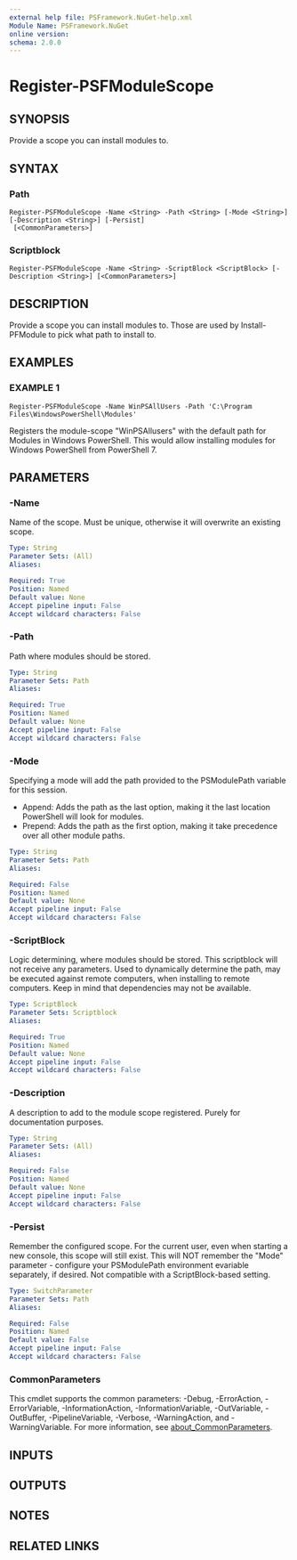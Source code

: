 ```yaml
---
external help file: PSFramework.NuGet-help.xml
Module Name: PSFramework.NuGet
online version:
schema: 2.0.0
---
```


# Register-PSFModuleScope

## SYNOPSIS
Provide a scope you can install modules to.

## SYNTAX

### Path
```
Register-PSFModuleScope -Name <String> -Path <String> [-Mode <String>] [-Description <String>] [-Persist]
 [<CommonParameters>]
```

### Scriptblock
```
Register-PSFModuleScope -Name <String> -ScriptBlock <ScriptBlock> [-Description <String>] [<CommonParameters>]
```

## DESCRIPTION
Provide a scope you can install modules to.
Those are used by Install-PFModule to pick what path to install to.

## EXAMPLES

### EXAMPLE 1
```
Register-PSFModuleScope -Name WinPSAllUsers -Path 'C:\Program Files\WindowsPowerShell\Modules'
```

Registers the module-scope "WinPSAllusers" with the default path for Modules in Windows PowerShell.
This would allow installing modules for Windows PowerShell from PowerShell 7.

## PARAMETERS

### -Name
Name of the scope.
Must be unique, otherwise it will overwrite an existing scope.

```yaml
Type: String
Parameter Sets: (All)
Aliases:

Required: True
Position: Named
Default value: None
Accept pipeline input: False
Accept wildcard characters: False
```

### -Path
Path where modules should be stored.

```yaml
Type: String
Parameter Sets: Path
Aliases:

Required: True
Position: Named
Default value: None
Accept pipeline input: False
Accept wildcard characters: False
```

### -Mode
Specifying a mode will add the path provided to the PSModulePath variable for this session.
- Append: Adds the path as the last option, making it the last location PowerShell will look for modules.
- Prepend: Adds the path as the first option, making it take precedence over all other module paths.

```yaml
Type: String
Parameter Sets: Path
Aliases:

Required: False
Position: Named
Default value: None
Accept pipeline input: False
Accept wildcard characters: False
```

### -ScriptBlock
Logic determining, where modules should be stored.
This scriptblock will not receive any parameters.
Used to dynamically determine the path, may be executed against remote computers,
when installing to remote computers.
Keep in mind that dependencies may not be available.

```yaml
Type: ScriptBlock
Parameter Sets: Scriptblock
Aliases:

Required: True
Position: Named
Default value: None
Accept pipeline input: False
Accept wildcard characters: False
```

### -Description
A description to add to the module scope registered.
Purely for documentation purposes.

```yaml
Type: String
Parameter Sets: (All)
Aliases:

Required: False
Position: Named
Default value: None
Accept pipeline input: False
Accept wildcard characters: False
```

### -Persist
Remember the configured scope.
For the current user, even when starting a new console, this scope will still exist.
This will NOT remember the "Mode" parameter - configure your PSModulePath environment evariable separately, if desired.
Not compatible with a ScriptBlock-based setting.

```yaml
Type: SwitchParameter
Parameter Sets: Path
Aliases:

Required: False
Position: Named
Default value: False
Accept pipeline input: False
Accept wildcard characters: False
```

### CommonParameters
This cmdlet supports the common parameters: -Debug, -ErrorAction, -ErrorVariable, -InformationAction, -InformationVariable, -OutVariable, -OutBuffer, -PipelineVariable, -Verbose, -WarningAction, and -WarningVariable. For more information, see [about_CommonParameters](http://go.microsoft.com/fwlink/?LinkID=113216).

## INPUTS

## OUTPUTS

## NOTES

## RELATED LINKS
